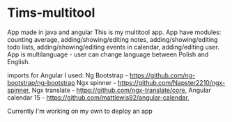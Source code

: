 # Tims-multitool
App made in java and angular
This is my multitool app.
App have modules: counting average, adding/showing/editing notes, adding/showing/editing todo lists, adding/showing/editing events in calendar,  adding/editing user.
App is multilanguage - user can change language between Polish and English.

imports for Angular I used:
Ng Bootstrap - https://github.com/ng-bootstrap/ng-bootstrap
Ngx spinner - https://github.com/Napster2210/ngx-spinner,
Ngx translate - https://github.com/ngx-translate/core,
Angular calendar 15 - https://github.com/mattlewis92/angular-calendar,

Currently I'm working on my own to deploy an app
